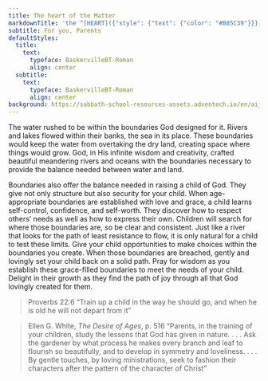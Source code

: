 ```yaml
---
title: The heart of the Matter
markdownTitle: 'the ^[HEART]({"style": {"text": {"color": "#B85C39"}}}) of the ^[MATTER]({"style": {"text": {"color": "#009559"}}})'
subtitle: For you, Parents
defaultStyles:
  title:
    text:
      typeface: BaskervilleBT-Roman
      align: center
  subtitle:
    text:
      typeface: BaskervilleBT-Roman
      align: center
background: https://sabbath-school-resources-assets.adventech.io/en/aij/2025-01-bg/assets/04-04.png
---
```


The water rushed to be within the boundaries God designed for it. Rivers and lakes flowed within their banks, the sea in its place. These boundaries would keep the water from overtaking the dry land, creating space where things would grow. God, in His infinite wisdom and creativity, crafted beautiful meandering rivers and oceans with the boundaries necessary to provide the balance needed between water and land. 

Boundaries also offer the balance needed in raising a child of God. They give not only structure but also security for your child. When age-appropriate boundaries are established with love and grace, a child learns self-control, confidence, and self-worth. They discover how to respect others’ needs as well as how to express their own. Children will search for where those boundaries are, so be clear and consistent. Just like a river that looks for the path of least resistance to flow, it is only natural for a child to test these limits. Give your child opportunities to make choices within the boundaries you create. When those boundaries are breached, gently and lovingly set your child back on a solid path. Pray for wisdom as you establish these grace-filled boundaries to meet the needs of your child. Delight in their growth as they find the path of joy through all that God lovingly created for them.   

> <callout>Proverbs 22:6</callout>
> “Train up a child in the way he should go, and when he is old he will not depart from it”  


> <callout>Ellen G. White, _The Desire of Ages_, p. 516</callout>
> “Parents, in the training of your children, study the lessons that God has given in nature. . . . Ask the gardener by what process he makes every branch and leaf to flourish so beautifully, and to develop in symmetry and loveliness. . . . By gentle touches, by loving ministrations, seek to fashion their characters after the pattern of the character of Christ”  